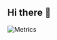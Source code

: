 ## Hi there 👋
![Metrics](https://metrics.lecoq.io/hamzasalahds?template=classic&leetcode=1&base=header%2C%20activity%2C%20community%2C%20repositories%2C%20metadata&base.indepth=false&base.hireable=false&base.skip=false&leetcode=false&leetcode.user=.user.login&leetcode.sections=solved&leetcode.limit.skills=10&leetcode.limit.recent=2&config.timezone=America%2FChicago)

